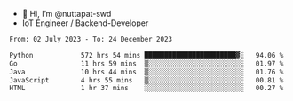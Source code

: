 - 👋 Hi, I’m @nuttapat-swd
- IoT Engineer / Backend-Developer

<!--START_SECTION:waka-->

```txt
From: 02 July 2023 - To: 24 December 2023

Python            572 hrs 54 mins ███████████████████████▓░   94.06 %
Go                11 hrs 59 mins  ▒░░░░░░░░░░░░░░░░░░░░░░░░   01.97 %
Java              10 hrs 44 mins  ▒░░░░░░░░░░░░░░░░░░░░░░░░   01.76 %
JavaScript        4 hrs 55 mins   ▒░░░░░░░░░░░░░░░░░░░░░░░░   00.81 %
HTML              1 hr 37 mins    ░░░░░░░░░░░░░░░░░░░░░░░░░   00.27 %
```

<!--END_SECTION:waka-->
